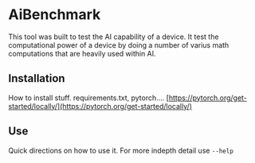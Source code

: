 # AiBenchmark
This tool was built to test the AI capability of a device.  It test the computational power of a device by doing a number of varius math computations that are heavily used within AI.

## Installation
How to install stuff. requirements.txt, pytorch.... [https://pytorch.org/get-started/locally/](https://pytorch.org/get-started/locally/)


## Use
Quick directions on how to use it.  For more indepth detail use `--help`